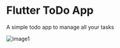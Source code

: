 # Flutter ToDo App

A simple todo app to manage all your tasks

![image1](https://user-images.githubusercontent.com/89808574/204248910-9de8b75d-490b-4918-815c-104a4bcb3371.png)


